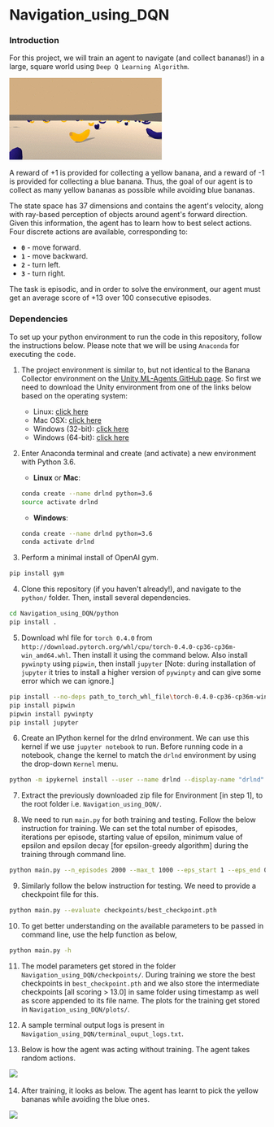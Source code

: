 # Navigation_using_DQN

### Introduction

For this project, we will train an agent to navigate (and collect bananas!) in a large, square world using `Deep Q Learning Algorithm`.

<img src="images/description.gif">

A reward of +1 is provided for collecting a yellow banana, and a reward of -1 is provided for collecting a blue banana.  Thus, the goal of our agent is to collect as many yellow bananas as possible while avoiding blue bananas.  

The state space has 37 dimensions and contains the agent's velocity, along with ray-based perception of objects around agent's forward direction.  Given this information, the agent has to learn how to best select actions.  Four discrete actions are available, corresponding to:
- **`0`** - move forward.
- **`1`** - move backward.
- **`2`** - turn left.
- **`3`** - turn right.

The task is episodic, and in order to solve the environment, our agent must get an average score of +13 over 100 consecutive episodes.

### Dependencies

To set up your python environment to run the code in this repository, follow the instructions below. Please note that we will be using `Anaconda`
for executing the code. 

1. The project environment is similar to, but not identical to the Banana Collector environment on the [Unity ML-Agents GitHub page](https://github.com/Unity-Technologies/ml-agents/blob/main/docs/Learning-Environment-Examples.md#banana-collector). So first we need to download the Unity environment from one of the links below based on the operating system:
    - Linux: [click here](https://s3-us-west-1.amazonaws.com/udacity-drlnd/P1/Banana/Banana_Linux.zip)
    - Mac OSX: [click here](https://s3-us-west-1.amazonaws.com/udacity-drlnd/P1/Banana/Banana.app.zip)
    - Windows (32-bit): [click here](https://s3-us-west-1.amazonaws.com/udacity-drlnd/P1/Banana/Banana_Windows_x86.zip)
    - Windows (64-bit): [click here](https://s3-us-west-1.amazonaws.com/udacity-drlnd/P1/Banana/Banana_Windows_x86_64.zip)
    
2. Enter Anaconda terminal and create (and activate) a new environment with Python 3.6.

	- __Linux__ or __Mac__: 
	```bash
	conda create --name drlnd python=3.6
	source activate drlnd
	```
	- __Windows__: 
	```bash
	conda create --name drlnd python=3.6 
	conda activate drlnd
	```
	  
3. Perform a minimal install of OpenAI gym.
  ```bash
  pip install gym
  ```

4. Clone this repository (if you haven't already!), and navigate to the `python/` folder.  Then, install several dependencies.
  ```bash
  cd Navigation_using_DQN/python
  pip install .
  ```

5. Download whl file for `torch 0.4.0` from `http://download.pytorch.org/whl/cpu/torch-0.4.0-cp36-cp36m-win_amd64.whl`. Then install it using the command below. Also install `pywinpty` using `pipwin`, then install `jupyter` [Note: during installation of `jupyter` it tries to install a higher version of `pywinpty` and can give some error which we can ignore.]
  ```bash
  pip install --no-deps path_to_torch_whl_file\torch-0.4.0-cp36-cp36m-win_amd64.whl
  pip install pipwin
  pipwin install pywinpty
  pip install jupyter
  ```
6. Create an IPython kernel for the drlnd environment. We can use this kernel if we use `jupyter notebook` to run. Before running code in a notebook, change the kernel to match the `drlnd` environment by using the drop-down `Kernel` menu.
  ```bash
  python -m ipykernel install --user --name drlnd --display-name "drlnd"
  ```

7. Extract the previously downloaded zip file for Environment [in step 1], to the root folder i.e. `Navigation_using_DQN/`.

8. We need to run `main.py` for both training and testing. Follow the below instruction for training. We can set the total number of episodes, iterations per episode, starting value of epsilon, minimum value of epsilon and epsilon decay [for epsilon-greedy  algorithm] during the training through command line. 
  ```bash
  python main.py --n_episodes 2000 --max_t 1000 --eps_start 1 --eps_end 0.01 --eps_decay 0.995
  ```

9. Similarly follow the below instruction for testing. We need to provide a checkpoint file for this. 
  ```bash
  python main.py --evaluate checkpoints/best_checkpoint.pth
  ```
  
10. To get better understanding on the available parameters to be passed in command line, use the help function as below, 
  ```bash
  python main.py -h
  ```

11. The model parameters get stored in the folder `Navigation_using_DQN/checkpoints/`. During training we store the best checkpoints in `best_checkpoint.pth` and we 
also store the intermediate checkpoints [all scoring > 13.0] in same folder using timestamp as well as score appended to its file name. The plots for the training get stored in `Navigation_using_DQN/plots/`. 

12. A sample terminal output logs is present in `Navigation_using_DQN/terminal_ouput_logs.txt`.

13. Below is how the agent was acting without training. The agent takes random actions. 
<img src="images/untrained.gif">

14. After training, it looks as below. The agent has learnt to pick the yellow bananas while avoiding the blue ones. 
<img src="images/trained.gif">



